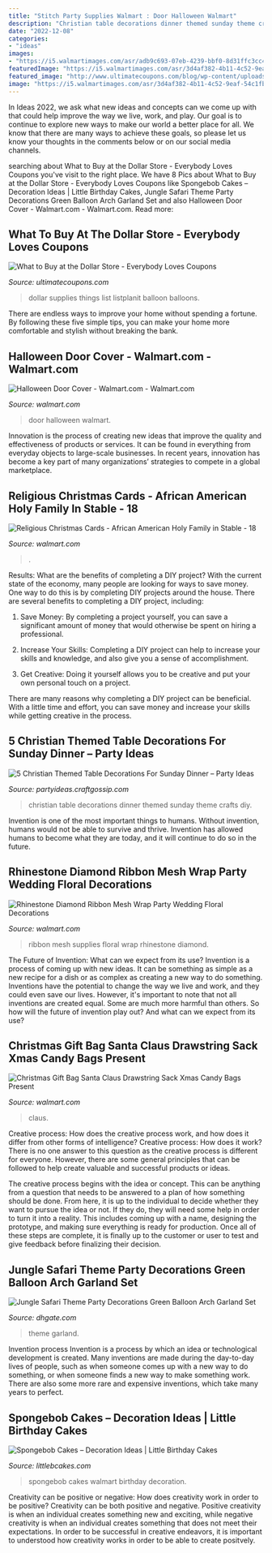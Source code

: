 ```yaml
---
title: "Stitch Party Supplies Walmart : Door Halloween Walmart"
description: "Christian table decorations dinner themed sunday theme crafts diy"
date: "2022-12-08"
categories:
- "ideas"
images:
- "https://i5.walmartimages.com/asr/adb9c693-07eb-4239-bbf0-8d31ffc3cc43_1.7ee05eb799e523f25ef0d796f7c98046.jpeg"
featuredImage: "https://i5.walmartimages.com/asr/3d4af382-4b11-4c52-9eaf-54c1fb977532_1.b467d7bde09438436dcc386a12f4b7b9.jpeg"
featured_image: "http://www.ultimatecoupons.com/blog/wp-content/uploads/2014/01/dollar-store-party-supplies.jpg"
image: "https://i5.walmartimages.com/asr/3d4af382-4b11-4c52-9eaf-54c1fb977532_1.b467d7bde09438436dcc386a12f4b7b9.jpeg"
---
```



In Ideas 2022, we ask what new ideas and concepts can we come up with that could help improve the way we live, work, and play. Our goal is to continue to explore new ways to make our world a better place for all. We know that there are many ways to achieve these goals, so please let us know your thoughts in the comments below or on our social media channels.

	

		
searching about What to Buy at the Dollar Store - Everybody Loves Coupons you've visit to the right place. We have 8 Pics about What to Buy at the Dollar Store - Everybody Loves Coupons like Spongebob Cakes – Decoration Ideas | Little Birthday Cakes, Jungle Safari Theme Party Decorations Green Balloon Arch Garland Set and also Halloween Door Cover - Walmart.com - Walmart.com. Read more:
		
    
## What To Buy At The Dollar Store - Everybody Loves Coupons

<img loading=lazy src="http://www.ultimatecoupons.com/blog/wp-content/uploads/2014/01/dollar-store-party-supplies.jpg" onerror="this.onerror=null;this.src='https://tse2.mm.bing.net/th?id=OIP.dAGgj1kGpw4K0lEH4Yk4VQHaFj&amp;pid=15.1';" alt="What to Buy at the Dollar Store - Everybody Loves Coupons">

_Source: ultimatecoupons.com_

>dollar supplies things list listplanit balloon balloons. 

	

There are endless ways to improve your home without spending a fortune. By following these five simple tips, you can make your home more comfortable and stylish without breaking the bank.

    
## Halloween Door Cover - Walmart.com - Walmart.com

<img loading=lazy src="https://i5.walmartimages.com/asr/85056e16-54d3-477e-98df-a6e30f2c80d5_1.2452f20bf9b7e74f4e2e919dfae9c3d7.jpeg" onerror="this.onerror=null;this.src='https://tse4.mm.bing.net/th?id=OIP.o7lVOBpBoT3TmCrmbq-bwAHaJb&amp;pid=15.1';" alt="Halloween Door Cover - Walmart.com - Walmart.com">

_Source: walmart.com_

>door halloween walmart. 

	

Innovation is the process of creating new ideas that improve the quality and effectiveness of products or services. It can be found in everything from everyday objects to large-scale businesses. In recent years, innovation has become a key part of many organizations’ strategies to compete in a global marketplace.

    
## Religious Christmas Cards - African American Holy Family In Stable - 18

<img loading=lazy src="https://i5.walmartimages.com/asr/0201c06a-5298-43f6-8539-d07ffc23e1ec.6b762eb420463539a0d6b84e944d465e.jpeg" onerror="this.onerror=null;this.src='https://tse1.mm.bing.net/th?id=OIP.t5S3x7E_xfeSb8m5FlvUIAHaKd&amp;pid=15.1';" alt="Religious Christmas Cards - African American Holy Family in Stable - 18">

_Source: walmart.com_

>. 

	

Results: What are the benefits of completing a DIY project?
With the current state of the economy, many people are looking for ways to save money. One way to do this is by completing DIY projects around the house. There are several benefits to completing a DIY project, including:
1. Save Money: By completing a project yourself, you can save a significant amount of money that would otherwise be spent on hiring a professional.

2. Increase Your Skills: Completing a DIY project can help to increase your skills and knowledge, and also give you a sense of accomplishment.

3. Get Creative: Doing it yourself allows you to be creative and put your own personal touch on a project.

There are many reasons why completing a DIY project can be beneficial. With a little time and effort, you can save money and increase your skills while getting creative in the process.

    
## 5 Christian Themed Table Decorations For Sunday Dinner – Party Ideas

<img loading=lazy src="https://i1.wp.com/partyideas.craftgossip.com/files/2020/08/christian-theme-tablescape-centrepiece-diy-crafts.jpg?fit=600%2C857&amp;ssl=1" onerror="this.onerror=null;this.src='https://tse3.mm.bing.net/th?id=OIP.c6Q6RvVS0127QWk_GKWw8AHaKl&amp;pid=15.1';" alt="5 Christian Themed Table Decorations For Sunday Dinner – Party Ideas">

_Source: partyideas.craftgossip.com_

>christian table decorations dinner themed sunday theme crafts diy. 

	

Invention is one of the most important things to humans. Without invention, humans would not be able to survive and thrive. Invention has allowed humans to become what they are today, and it will continue to do so in the future.

    
## Rhinestone Diamond Ribbon Mesh Wrap Party Wedding Floral Decorations

<img loading=lazy src="https://i5.walmartimages.com/asr/3d4af382-4b11-4c52-9eaf-54c1fb977532_1.b467d7bde09438436dcc386a12f4b7b9.jpeg" onerror="this.onerror=null;this.src='https://tse1.mm.bing.net/th?id=OIP.sNdzK7d_ZX311ZjqpsfBDQHaHa&amp;pid=15.1';" alt="Rhinestone Diamond Ribbon Mesh Wrap Party Wedding Floral Decorations">

_Source: walmart.com_

>ribbon mesh supplies floral wrap rhinestone diamond. 

	

The Future of Invention: What can we expect from its use?
Invention is a process of coming up with new ideas. It can be something as simple as a new recipe for a dish or as complex as creating a new way to do something. Inventions have the potential to change the way we live and work, and they could even save our lives. However, it's important to note that not all inventions are created equal. Some are much more harmful than others. So how will the future of invention play out? And what can we expect from its use?

    
## Christmas Gift Bag Santa Claus Drawstring Sack Xmas Candy Bags Present

<img loading=lazy src="https://i5.walmartimages.com/asr/adb9c693-07eb-4239-bbf0-8d31ffc3cc43_1.7ee05eb799e523f25ef0d796f7c98046.jpeg" onerror="this.onerror=null;this.src='https://tse1.mm.bing.net/th?id=OIP.VnnX8vIRfGZl7WuPx56IeQHaHa&amp;pid=15.1';" alt="Christmas Gift Bag Santa Claus Drawstring Sack Xmas Candy Bags Present">

_Source: walmart.com_

>claus. 

	

Creative process: How does the creative process work, and how does it differ from other forms of intelligence?
Creative process: How does it work?
There is no one answer to this question as the creative process is different for everyone. However, there are some general principles that can be followed to help create valuable and successful products or ideas. 

The creative process begins with the idea or concept. This can be anything from a question that needs to be answered to a plan of how something should be done. From here, it is up to the individual to decide whether they want to pursue the idea or not. If they do, they will need some help in order to turn it into a reality. This includes coming up with a name, designing the prototype, and making sure everything is ready for production. Once all of these steps are complete, it is finally up to the customer or user to test and give feedback before finalizing their decision.

    
## Jungle Safari Theme Party Decorations Green Balloon Arch Garland Set

<img loading=lazy src="https://www.dhresource.com/f2/albu/g9/M01/B6/15/rBVaWF7HwV2AF5WjAAMmTGYLrI4909.jpg" onerror="this.onerror=null;this.src='https://tse4.mm.bing.net/th?id=OIP._S6imWNIfl1QT41T7rtK9AHaHa&amp;pid=15.1';" alt="Jungle Safari Theme Party Decorations Green Balloon Arch Garland Set">

_Source: dhgate.com_

>theme garland. 

	

Invention process
Invention is a process by which an idea or technological development is created. Many inventions are made during the day-to-day lives of people, such as when someone comes up with a new way to do something, or when someone finds a new way to make something work. There are also some more rare and expensive inventions, which take many years to perfect.

    
## Spongebob Cakes – Decoration Ideas | Little Birthday Cakes

<img loading=lazy src="http://www.littlebcakes.com/wp-content/uploads/2013/08/Spongebob-Cakes-At-Walmart.jpg" onerror="this.onerror=null;this.src='https://tse2.mm.bing.net/th?id=OIP.TxNmBio8HsaHcTmpLCLpfQHaJ4&amp;pid=15.1';" alt="Spongebob Cakes – Decoration Ideas | Little Birthday Cakes">

_Source: littlebcakes.com_

>spongebob cakes walmart birthday decoration. 

	

Creativity can be positive or negative: How does creativity work in order to be positive?
Creativity can be both positive and negative. Positive creativity is when an individual creates something new and exciting, while negative creativity is when an individual creates something that does not meet their expectations. In order to be successful in creative endeavors, it is important to understood how creativity works in order to be able to create positvely.

